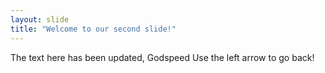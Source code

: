 ```yaml
---
layout: slide
title: "Welcome to our second slide!"
---
```

The text here has been updated, Godspeed
Use the left arrow to go back!
